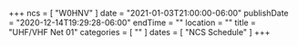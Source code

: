 +++
ncs = [ "W0HNV" ]
date = "2021-01-03T21:00:00-06:00"
publishDate = "2020-12-14T19:29:28-06:00"
endTime = ""
location = ""
title = "UHF/VHF Net 01"
categories = [ "" ]
dates = [ "NCS Schedule" ]
+++
